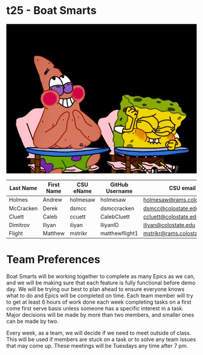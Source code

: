 # t25 - Boat Smarts

![](team/images/25.jpg)

| Last Name | First Name | CSU eName | GitHub Username | CSU email |
|-----------|------------|-----------|-----------------|-----------|
|    Holmes |    Andrew  |holmesaw   |holmesaw         |holmesaw@rams.colostate.edu|
| McCracken |    Derek   |dsmcc      |dsmccracken      |dsmcc@colostate.edu|
|Cluett     |Caleb       |ccuett     |CalebCluett      |ccluett@colostate.edu|
|Dimitrov   |Iliyan      |iliyan     |IliyanID         |iliyan@colostate.edu|
|    Flight |    Matthew |   mstrikr |  matthewflight1 |mstrikr@rams.colostate.edu|

# Team Preferences
Boat Smarts will be working together to complete as many Epics as we can, and we will be making sure that each feature is fully functional before demo day. We will be trying our best to plan ahead to ensure everyone knows what to do and Epics will be completed on time. Each team member will try to get at least 6 hours of work done each week completing tasks on a first come first serve basis unless someone has a specific interest in a task. Major decisions will be made by more than two members, and smaller ones can be made by two.

Every week, as a team, we will decide if we need to meet outside of class. This will be used if members are stuck on a task or to solve any team issues that may come up. These meetings will be Tuesdays any time after 7 pm.

